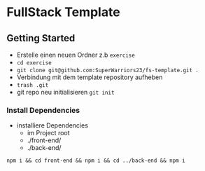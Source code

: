 # FullStack Template

## Getting Started
- Erstelle einen neuen Ordner z.b `exercise`
- `cd exercise`
- `git clone git@github.com:SuperWarriors23/fs-template.git .`
- Verbindung mit dem template repository aufheben
- `trash .git`
- git repo neu initialisieren `git init`


### Install Dependencies

- installiere Dependencies
  - im Project root
  - ./front-end/
  - ./back-end/

`npm i && cd front-end && npm i && cd ../back-end && npm i`
